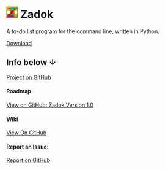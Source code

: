 <h1><img src="zadok.svg" width="30">&nbsp;Zadok</h1>
A to-do list program for the command line, written in Python.

[Download](https://github.com/forgenst/zadok/releases/download/v0.1-alpha/zadok-setup.exe)

## Info below ↓
[Project on GitHub](https://github.com/forgenst/zadok)

#### Roadmap
[View on GitHub: Zadok Version 1.0](https://github.com/forgenst/zadok/projects/2)

#### Wiki
[View On GitHub](https://github.com/forgenst/zadok/wiki)

#### Report an Issue:
[Report on GitHub](https://github.com/forgenst/zadok/issues)
